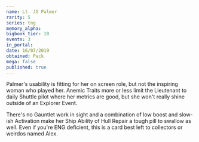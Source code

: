 ```yaml
---
name: Lt. JG Palmer
rarity: 5
series: tng
memory_alpha:
bigbook_tier: 10
events: 3
in_portal:
date: 16/07/2019
obtained: Pack
mega: false
published: true
---
```


Palmer's usability is fitting for her on screen role, but not the inspiring woman who played her. Anemic Traits more or less limit the Lieutenant to daily Shuttle pilot where her metrics are good, but she won't really shine outside of an Explorer Event.

There's no Gauntlet work in sight and a combination of low boost and slow-ish Activation make her Ship Ability of Hull Repair a tough pill to swallow as well. Even if you're ENG deficient, this is a card best left to collectors or weirdos named Alex.

